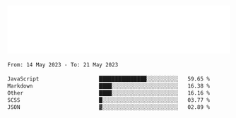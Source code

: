 [![](./hello.svg)](https://blog.yrobot.top?ref=github-yrobot)

<!--START_SECTION:waka-->

```text
From: 14 May 2023 - To: 21 May 2023

JavaScript                   ███████████████░░░░░░░░░░   59.65 %
Markdown                     ████░░░░░░░░░░░░░░░░░░░░░   16.38 %
Other                        ████░░░░░░░░░░░░░░░░░░░░░   16.16 %
SCSS                         █░░░░░░░░░░░░░░░░░░░░░░░░   03.77 %
JSON                         ▓░░░░░░░░░░░░░░░░░░░░░░░░   02.89 %
```

<!--END_SECTION:waka-->
